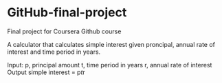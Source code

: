 # GitHub-final-project
Final project for Coursera Github course

A calculator that calculates simple interest given proncipal, annual rate of interest and time period in years.

Input:
  p, principal amount
  t, time period in years
  r, annual rate of interest
Output
  simple interest = p*t*r
